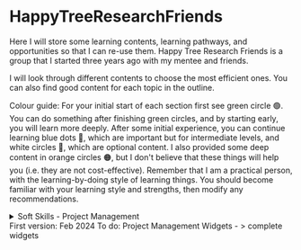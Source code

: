 # HappyTreeResearchFriends
Here I will store some learning contents, learning pathways, and opportunities so that I can re-use them. Happy Tree Research Friends is a group that I started three years ago with my mentee and friends.

I will look through different contents to choose the most efficient ones. You can also find good content for each topic in the outline.

Colour guide: For your initial start of each section first see green circle 🟢. You can do something after finishing green circles, and by starting early, you will learn more deeply. After some initial experience, you can continue learning blue dots 🔵, which are important but for intermediate levels, and white circles 🔘, which are optional content. I also provided some deep content in orange circles 🟠, but I don't believe that these things will help you (i.e. they are not cost-effective). Remember that I am a practical person, with the learning-by-doing style of learning things. You should become familiar with your learning style and strengths, then modify any recommendations.

<details>
  <summary>Soft Skills - Project Management</summary>
  
  <details>
    <summary>Project Management - Fundamentalse </summary>
    This is one of the most critical skills, which is also among most rare skillsets I could find or develop among my mentees. It needs a mixture of EQ + communication skills + context knowledge. These contents will help you to learn some basics, but remember, the key to being a competent project manager is to increase your coping skills in a real-world challenge.
    
  - Start with this video, which talks about general PM: [Introduction to Project Management (45 min) 🟢](https://www.youtube.com/watch?v=f0kUfDLXqPE)
  - And this one is so practical: [Project Management Simplified (50 min) 🟢](https://www.youtube.com/watch?v=ZKOL-rZ79gs)
    
Continue your full learning path with this Goole course or any other book or video you can find, **but remember, you can learn it only by acting as a project manager**. To get your PM role **you need INTEREST + COMMITMENT**
  - : [Google Full  Course on PM on YT (16 hours) 🟠](https://www.youtube.com/playlist?list=PLTZYG7bZ1u6puLWxUtqAjZkIB4dB_JFzk) They also have [FULL Coursera (160 hours) 🟠](https://www.coursera.org/professional-certificates/google-project-management) course if you are paper-certificates fan.
</details>

<details>
  <summary> Project Management - Styles </summary>
  You should choose your leadership/management approach based on (a) your project aim, (b) the personality of your team, (c) your environment, and (d) your own personality and skill portfolio. There is a trade-off between team development and project progress. In my opinion, the only way out of this matrix is to talk to people and mention the aims of the project and this trade-off (for example, you can say this project is 70% progress-based and 30% team-development-based because of ..., just talk to people (be transparent and polite), and let them choose if their benefits outweigh their costs. This will solve many things, believe me. 
  
  - This short video can give you a grasp of PM styles: [Leadership Styles Explained Kurt Lewin 🟢](https://www.youtube.com/watch?v=RmqsV1293Rk)
  
  My favourite PM style is [Agile Project Management (45 min) 🔵](https://www.youtube.com/watch?v=tlB-WAR0j-U) See the short video if don't have time: 
  - [MUSTE SEE VIDEO of Agile PM for Data Projects (15 min) 🟢](https://www.youtube.com/watch?v=ERWZhMZuJfs&pp=ygUdcHJvamVjdCBtYW5hZ21lbnQgIGluIHNjaWVuY2U%3D)

  If you are interested in the philosophy of leadership this video is one of my favourites: [Leadership Theories Top 10 (90 min) 🔵](https://www.youtube.com/watch?v=-S7j2ZpwExc)

</details>
  
  <details>
    <summary> Project Management - Widgets </summary>
    This video "Top 10 Most Popular Features of ProjectManager" describes the features of an online tool. You don't need to buy their platform but learn from it. After seeing this video, create your own managing widgets (mentioned below) in Google Docs, Google Sheets, or Google .... Avoid using paid or any other software, Google Apps can do all the things you want to do, and you can easily manage the access. These are minimum must-haves for every project:

 - 1- [SUPER HEROS of PM: Gantt Chart 🟢](https://www.youtube.com/watch?v=zC22yPmc6Kw) (create it in G Sheet): In Gantt charts, you will estimate each step of each project so that you can define deadlines, and required resources, and reflect on your progress. First, write the big phases of the project, and then break them into smaller phases. You should mention who will do this task, when (s)he will do it, and what is the satisfactory metric (when you are satisfied with the final output). It's fine to change these estimated times as the project progresses, but you should have them.
 - 
   </details>

  

</details>
First version: Feb 2024
To do: 
Project Management Widgets - > complete widgets
